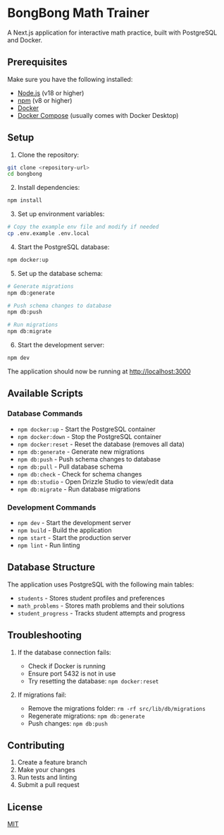 # BongBong Math Trainer

A Next.js application for interactive math practice, built with PostgreSQL and Docker.

## Prerequisites

Make sure you have the following installed:
- [Node.js](https://nodejs.org/) (v18 or higher)
- [npm](https://www.npmjs.com/get-npm) (v8 or higher)
- [Docker](https://www.docker.com/get-started)
- [Docker Compose](https://docs.docker.com/compose/install/) (usually comes with Docker Desktop)

## Setup

1. Clone the repository:
```bash
git clone <repository-url>
cd bongbong
```

2. Install dependencies:
```bash
npm install
```

3. Set up environment variables:
```bash
# Copy the example env file and modify if needed
cp .env.example .env.local
```

4. Start the PostgreSQL database:
```bash
npm docker:up
```

5. Set up the database schema:
```bash
# Generate migrations
npm db:generate

# Push schema changes to database
npm db:push

# Run migrations
npm db:migrate
```

6. Start the development server:
```bash
npm dev
```

The application should now be running at [http://localhost:3000](http://localhost:3000)

## Available Scripts

### Database Commands
- `npm docker:up` - Start the PostgreSQL container
- `npm docker:down` - Stop the PostgreSQL container
- `npm docker:reset` - Reset the database (removes all data)
- `npm db:generate` - Generate new migrations
- `npm db:push` - Push schema changes to database
- `npm db:pull` - Pull database schema
- `npm db:check` - Check for schema changes
- `npm db:studio` - Open Drizzle Studio to view/edit data
- `npm db:migrate` - Run database migrations

### Development Commands
- `npm dev` - Start the development server
- `npm build` - Build the application
- `npm start` - Start the production server
- `npm lint` - Run linting

## Database Structure

The application uses PostgreSQL with the following main tables:
- `students` - Stores student profiles and preferences
- `math_problems` - Stores math problems and their solutions
- `student_progress` - Tracks student attempts and progress

## Troubleshooting

1. If the database connection fails:
   - Check if Docker is running
   - Ensure port 5432 is not in use
   - Try resetting the database: `npm docker:reset`

2. If migrations fail:
   - Remove the migrations folder: `rm -rf src/lib/db/migrations`
   - Regenerate migrations: `npm db:generate`
   - Push changes: `npm db:push`

## Contributing

1. Create a feature branch
2. Make your changes
3. Run tests and linting
4. Submit a pull request

## License

[MIT](LICENSE)
